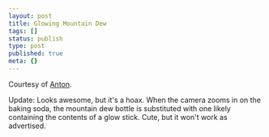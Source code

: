 ```yaml
---
layout: post
title: Glowing Mountain Dew
tags: []
status: publish
type: post
published: true
meta: {}
---
```

Courtesy of [Anton](http://lr2.com/archives/2007/10/06/glowing-mountain-dew/).

Update: Looks awesome, but it's a hoax.  When the camera zooms in on the baking soda, the mountain dew bottle is substituted with one likely containing the contents of a glow stick.  Cute, but it won't work as advertised.
